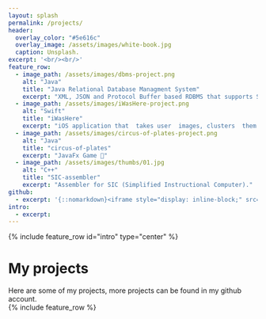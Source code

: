 ```yaml
---
layout: splash
permalink: /projects/
header:
  overlay_color: "#5e616c"
  overlay_image: /assets/images/white-book.jpg
  caption: Unsplash.
excerpt: '<br/><br/>'
feature_row:
  - image_path: /assets/images/dbms-project.png
    alt: "Java"
    title: "Java Relational Database Managment System"
    excerpt: "XML, JSON and Protocol Buffer based RDBMS that supports SQL syntax with JDBC API implementation."
  - image_path: /assets/images/iWasHere-project.png
    alt: "Swift"
    title: "iWasHere"
    excerpt: "iOS application that  takes user  images, clusters  them  according to  their location then stores  them  on  a server. It  uses  the device’s  GPS and notfies the user  if  he  is  near  a place in which  he  had taken an  image."
  - image_path: /assets/images/circus-of-plates-project.png
    alt: "Java"
    title: "circus-of-plates"
    excerpt: "JavaFx Game 🎪"
  - image_path: /assets/images/thumbs/01.jpg
    alt: "C++"
    title: "SIC-assembler"
    excerpt: "Assembler for SIC (Simplified Instructional Computer)."
github:
  - excerpt: '{::nomarkdown}<iframe style="display: inline-block;" src="https://ghbtns.com/github-btn.html?user=mmistakes&repo=minimal-mistakes&type=star&count=true&size=large" frameborder="0" scrolling="0" width="160px" height="30px"></iframe> <iframe style="display: inline-block;" src="https://ghbtns.com/github-btn.html?user=mmistakes&repo=minimal-mistakes&type=fork&count=true&size=large" frameborder="0" scrolling="0" width="158px" height="30px"></iframe>{:/nomarkdown}'
intro:
  - excerpt:
---
```


{% include feature_row id="intro" type="center" %}
# My projects
Here are some of my projects, more projects can be found in my github account.
<br/>
{% include feature_row %}
